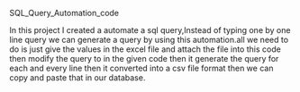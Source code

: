 SQL_Query_Automation_code

In this project I created a automate a sql query,Instead of typing one by one line query we can generate a query by using this automation.all we need to do is just 
give the values in the excel file and attach the file into this code then modify the query to in the given code then it generate the query for each and every line
then it converted into a csv file format then we can copy and paste that in our database.
